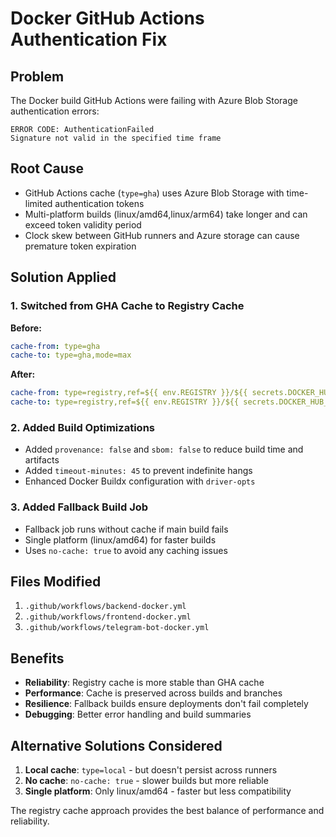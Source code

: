 # Docker GitHub Actions Authentication Fix

## Problem
The Docker build GitHub Actions were failing with Azure Blob Storage authentication errors:
```
ERROR CODE: AuthenticationFailed
Signature not valid in the specified time frame
```

## Root Cause
- GitHub Actions cache (`type=gha`) uses Azure Blob Storage with time-limited authentication tokens
- Multi-platform builds (linux/amd64,linux/arm64) take longer and can exceed token validity period
- Clock skew between GitHub runners and Azure storage can cause premature token expiration

## Solution Applied

### 1. Switched from GHA Cache to Registry Cache
**Before:**
```yaml
cache-from: type=gha
cache-to: type=gha,mode=max
```

**After:**
```yaml
cache-from: type=registry,ref=${{ env.REGISTRY }}/${{ secrets.DOCKER_HUB_USERNAME }}/${{ env.IMAGE_NAME }}:buildcache
cache-to: type=registry,ref=${{ env.REGISTRY }}/${{ secrets.DOCKER_HUB_USERNAME }}/${{ env.IMAGE_NAME }}:buildcache,mode=max
```

### 2. Added Build Optimizations
- Added `provenance: false` and `sbom: false` to reduce build time and artifacts
- Added `timeout-minutes: 45` to prevent indefinite hangs
- Enhanced Docker Buildx configuration with `driver-opts`

### 3. Added Fallback Build Job
- Fallback job runs without cache if main build fails
- Single platform (linux/amd64) for faster builds
- Uses `no-cache: true` to avoid any caching issues

## Files Modified
1. `.github/workflows/backend-docker.yml`
2. `.github/workflows/frontend-docker.yml` 
3. `.github/workflows/telegram-bot-docker.yml`

## Benefits
- **Reliability**: Registry cache is more stable than GHA cache
- **Performance**: Cache is preserved across builds and branches
- **Resilience**: Fallback builds ensure deployments don't fail completely
- **Debugging**: Better error handling and build summaries

## Alternative Solutions Considered
1. **Local cache**: `type=local` - but doesn't persist across runners
2. **No cache**: `no-cache: true` - slower builds but more reliable
3. **Single platform**: Only linux/amd64 - faster but less compatibility

The registry cache approach provides the best balance of performance and reliability.
